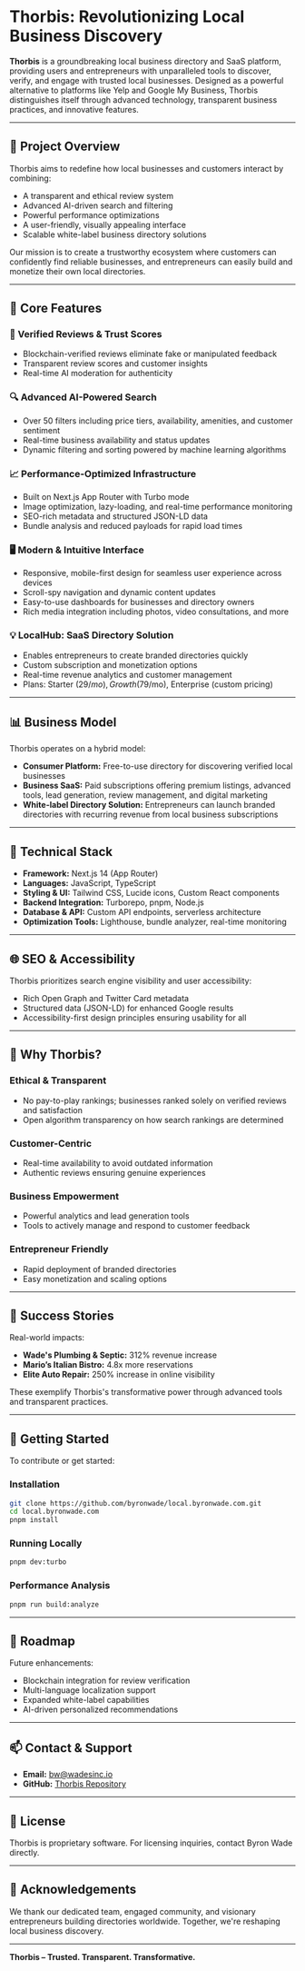 
# Thorbis: Revolutionizing Local Business Discovery

**Thorbis** is a groundbreaking local business directory and SaaS platform, providing users and entrepreneurs with unparalleled tools to discover, verify, and engage with trusted local businesses. Designed as a powerful alternative to platforms like Yelp and Google My Business, Thorbis distinguishes itself through advanced technology, transparent business practices, and innovative features.

---

## 🚀 Project Overview

Thorbis aims to redefine how local businesses and customers interact by combining:

- A transparent and ethical review system
- Advanced AI-driven search and filtering
- Powerful performance optimizations
- A user-friendly, visually appealing interface
- Scalable white-label business directory solutions

Our mission is to create a trustworthy ecosystem where customers can confidently find reliable businesses, and entrepreneurs can easily build and monetize their own local directories.

---

## 🎯 Core Features

### 🌟 Verified Reviews & Trust Scores

- Blockchain-verified reviews eliminate fake or manipulated feedback
- Transparent review scores and customer insights
- Real-time AI moderation for authenticity

### 🔍 Advanced AI-Powered Search

- Over 50 filters including price tiers, availability, amenities, and customer sentiment
- Real-time business availability and status updates
- Dynamic filtering and sorting powered by machine learning algorithms

### 📈 Performance-Optimized Infrastructure

- Built on Next.js App Router with Turbo mode
- Image optimization, lazy-loading, and real-time performance monitoring
- SEO-rich metadata and structured JSON-LD data
- Bundle analysis and reduced payloads for rapid load times

### 🖥️ Modern & Intuitive Interface

- Responsive, mobile-first design for seamless user experience across devices
- Scroll-spy navigation and dynamic content updates
- Easy-to-use dashboards for businesses and directory owners
- Rich media integration including photos, video consultations, and more

### 💡 LocalHub: SaaS Directory Solution

- Enables entrepreneurs to create branded directories quickly
- Custom subscription and monetization options
- Real-time revenue analytics and customer management
- Plans: Starter ($29/mo), Growth ($79/mo), Enterprise (custom pricing)

---

## 📊 Business Model

Thorbis operates on a hybrid model:

- **Consumer Platform:** Free-to-use directory for discovering verified local businesses
- **Business SaaS:** Paid subscriptions offering premium listings, advanced tools, lead generation, review management, and digital marketing
- **White-label Directory Solution:** Entrepreneurs can launch branded directories with recurring revenue from local business subscriptions

---

## 🔧 Technical Stack

- **Framework:** Next.js 14 (App Router)
- **Languages:** JavaScript, TypeScript
- **Styling & UI:** Tailwind CSS, Lucide icons, Custom React components
- **Backend Integration:** Turborepo, pnpm, Node.js
- **Database & API:** Custom API endpoints, serverless architecture
- **Optimization Tools:** Lighthouse, bundle analyzer, real-time monitoring

---

## 🌐 SEO & Accessibility

Thorbis prioritizes search engine visibility and user accessibility:

- Rich Open Graph and Twitter Card metadata
- Structured data (JSON-LD) for enhanced Google results
- Accessibility-first design principles ensuring usability for all

---

## 💼 Why Thorbis?

### Ethical & Transparent
- No pay-to-play rankings; businesses ranked solely on verified reviews and satisfaction
- Open algorithm transparency on how search rankings are determined

### Customer-Centric
- Real-time availability to avoid outdated information
- Authentic reviews ensuring genuine experiences

### Business Empowerment
- Powerful analytics and lead generation tools
- Tools to actively manage and respond to customer feedback

### Entrepreneur Friendly
- Rapid deployment of branded directories
- Easy monetization and scaling options

---

## 📖 Success Stories

Real-world impacts:

- **Wade's Plumbing & Septic:** 312% revenue increase
- **Mario’s Italian Bistro:** 4.8x more reservations
- **Elite Auto Repair:** 250% increase in online visibility

These exemplify Thorbis's transformative power through advanced tools and transparent practices.

---

## 🚧 Getting Started

To contribute or get started:

### Installation

```bash
git clone https://github.com/byronwade/local.byronwade.com.git
cd local.byronwade.com
pnpm install
```

### Running Locally

```bash
pnpm dev:turbo
```

### Performance Analysis

```bash
pnpm run build:analyze
```

---

## 📜 Roadmap

Future enhancements:

- Blockchain integration for review verification
- Multi-language localization support
- Expanded white-label capabilities
- AI-driven personalized recommendations

---

## 📫 Contact & Support

- **Email:** [bw@wadesinc.io](mailto:bw@wadesinc.io)  
- **GitHub:** [Thorbis Repository](https://github.com/byronwade/local.byronwade.com)

---

## 📃 License

Thorbis is proprietary software. For licensing inquiries, contact Byron Wade directly.

---

## 🙌 Acknowledgements

We thank our dedicated team, engaged community, and visionary entrepreneurs building directories worldwide. Together, we're reshaping local business discovery.

---

**Thorbis – Trusted. Transparent. Transformative.**
